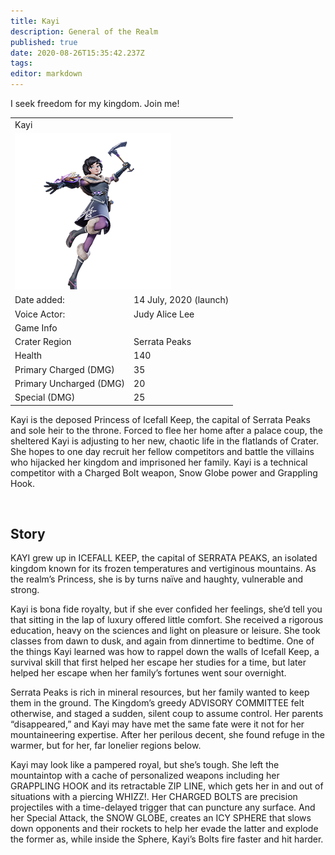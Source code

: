 ```yaml
---
title: Kayi
description: General of the Realm
published: true
date: 2020-08-26T15:35:42.237Z
tags: 
editor: markdown
---
```


<!-- Begin Character Quote -->
<div class="title-quote">
  I seek freedom for my kingdom. Join me!
</div>
<!-- End Character Quote -->

<!-- Begin Character Info Card -->
<div>
  <table class="infobox character">
    <tbody>
      <tr>
        <td class="group charname" colspan="2">Kayi</td>
      </tr>
      <tr class="charimg">
        <td colspan="2">
          <!-- href link to full size image of the character -->
          <!-- link format /characters/name/name_full_model.png -->
          <!-- They are already uploaded to the server -->
          <a class="spotlight" href="/characters/kayi/kayi_full_model.png">
            <!-- Always use 250x250 thumbnail for img src -->
            <!-- src format /characters/name/name_full_model-thumb.png -->
            <img src="/characters/kayi/kayi_full_model-thumb.png">
          </a>
        </td>
      </tr>
      <tr class="charbody">
        <td class="charkey">Date added:</td>
        <td class="charvalue">14 July, 2020 (launch)</td>
      </tr>
      <tr class="charbody">
        <td class="charkey">Voice Actor:</td>
        <td class="charvalue">Judy Alice Lee</td>
      </tr>
      <tr>
        <td class="group" colspan="2">Game Info</td>
      </tr>
      <tr class="charbody">
        <td class="charkey">Crater Region</td>
        <td class="charvalue">Serrata Peaks</td></tr>
      <tr class="charbody">
        <td class="charkey">Health</td>
        <td class="charvalue">140</td>
      </tr>
      <tr class="charbody">
        <td class="charkey">Primary Charged (DMG)</td>
        <td class="charvalue">35</td>
      </tr>
      <tr class="charbody">
        <td class="charkey">Primary Uncharged (DMG)</td>
        <td class="charvalue">20</td>
      </tr>
      <tr class="charbody">
        <td class="charkey">Special (DMG)</td>
        <td class="charvalue">25</td>
      </tr>
    </tbody>
  </table>
</div>
<!-- End of Character Info box -->

<!-- Begin Character Intro -->
<div>
  <p>Kayi is the deposed Princess of Icefall Keep, the capital of Serrata Peaks and sole heir to the throne. Forced to flee her home after a palace coup, the sheltered Kayi is adjusting to her new, chaotic life in the flatlands of Crater. She hopes to one day recruit her fellow competitors and battle the villains who hijacked her kingdom and imprisoned her family. Kayi is a technical competitor with a Charged Bolt weapon, Snow Globe power and Grappling Hook.</p>
</div>
<!-- End Character Intro -->

<br>

<!-- Begin Character Story -->
<div>
  <h2>Story</h2>
    <p>KAYI grew up in ICEFALL KEEP, the capital of SERRATA PEAKS, an isolated kingdom known for its frozen temperatures and vertiginous mountains. As the realm’s Princess, she is by turns naïve and haughty, vulnerable and strong.</p>
  <p>Kayi is bona fide royalty, but if she ever confided her feelings, she’d tell you that sitting in the lap of luxury offered little comfort. She received a rigorous education, heavy on the sciences and light on pleasure or leisure. She took classes from dawn to dusk, and again from dinnertime to bedtime. One of the things Kayi learned was how to rappel down the walls of Icefall Keep, a survival skill that first helped her escape her studies for a time, but later helped her escape when her family’s fortunes went sour overnight.</p>
  <p>Serrata Peaks is rich in mineral resources, but her family wanted to keep them in the ground. The Kingdom’s greedy ADVISORY COMMITTEE felt otherwise, and staged a sudden, silent coup to assume control. Her parents “disappeared,” and Kayi may have met the same fate were it not for her mountaineering expertise. After her perilous decent, she found refuge in the warmer, but for her, far lonelier regions below.</p>
  <p>Kayi may look like a pampered royal, but she’s tough. She left the mountaintop with a cache of personalized weapons including her GRAPPLING HOOK and its retractable ZIP LINE, which gets her in and out of situations with a piercing WHIZZ!. Her CHARGED BOLTS are precision projectiles with a time-delayed trigger that can puncture any surface. And her Special Attack, the SNOW GLOBE, creates an ICY SPHERE that slows down opponents and their rockets to help her evade the latter and explode the former as, while inside the Sphere, Kayi’s Bolts fire faster and hit harder.</p>
</div>
<!-- End Character Story -->

<br>

<!-- Begin Gallery -->
<!-- DO NOT TOUCH THE GALLERY, CONTACT SlackingVeteren IF YOU NEED TO CHANGE ANYTHING -->
<!--
<div>
  <h2>Gallery</h2>
  <br>
  <br>
  <div class="carousel slide" id="carouselIndicators" data-ride="carousel" data-interval="0">
    <ol class="carousel-indicators">
      <li class="carousel-indicators-list active" data-target="#carouselIndicators" data-slide-to="0"></li>
      <li class="carousel-indicators-list" data-target="#carouselIndicators" data-slide-to="1"></li>
      <li class="carousel-indicators-list" data-target="#carouselIndicators" data-slide-to="2"></li>
    </ol>
    <div class="carousel-inner">
      <div class="spotlight-group">
        <a class="spotlight carousel-item active" href="/characters/boone/boone_and_granpappy.png">
          <img src="/characters/boone/boone_and_granpappy-thumb.png" height="282px">
          <div class="carousel-caption">
            Boone with Ol' Granpappy
          </div>
        </a>
        <a class="spotlight carousel-item" href="/characters/boone/boone_and_zik.png">
          <img src="/characters/boone/boone_and_zik-thumb.png">
          <div class="carousel-caption">
            Boone and Zik
          </div>
        </a>
        <a class="spotlight carousel-item" href="/characters/boone/boone-outside-outpost.png">
          <img src="/characters/boone/boone-outside-outpost-w500.png">
          <div class="carousel-caption">
            Boone infront of his outpost
          </div>
        </a>
      </div>
    </div>
    <a class="carousel-control-prev" data-target="#carouselIndicators" role="button" data-slide="prev">
      <span class="carousel-control-prev-icon" aria-hidden="true"></span><span class="sr-only">Previous</span>
    </a>
    <a class="carousel-control-next" data-target="#carouselIndicators"
        role="button" data-slide="next">
      <span class="carousel-control-next-icon" aria-hidden="true"></span><span class="sr-only">Next</span>
    </a>
  </div>
</div>
-->
<!-- End Gallary -->